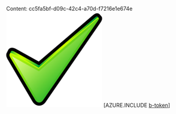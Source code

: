 Content: cc5fa5bf-d09c-42c4-a70d-f7216e1e674e![image](7b358e61-8e26-41e6-94ec-7a87b7222fab.png)
[AZURE.INCLUDE [b-token](a8d452d0-4945-49ff-9a2a-088d89070001.md)]
